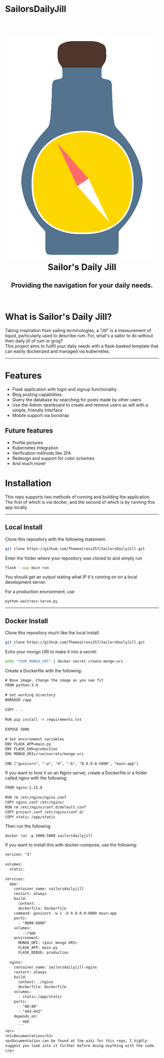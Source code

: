 # SailorsDailyJill

<div>
    <h1 align='center'>
        <br>
        <img src ="static/img/ApplicationLogo.png" alt=Bottle with a Compass inside>
        <br>
        Sailor's Daily Jill
        <h2 align='center'>Providing the navigation for your daily needs.</h2>
    </h1>
</div>
<br>
<h1>What is Sailor's Daily Jill?</h1>
Taking inspiration from sailing terminologies, a "Jill" is a measurement of liquid, particularly used to describe rum. For, what's a sailor to do without their daily jill of rum or grog?
<br>
This project aims to fuilfil your daily needs with a flask-basked template that can easily dockerized and managed via kubernetes.
<hr>
<h1>Features</h1>
<ul>
<li>Flask application with login and signup functionality.</li>
<li>Blog posting capabilities.</li>
<li>Query the database by searching for posts made by other users</li>
<li>Use the Admin dashboard to create and remove users as will with a simple, friendly interface 
</li>
<li>
Mobile support via boostrap
</li>
</ul>
<h2>Future features</h2>
<ul>
<li>Profile pictures</li>
<li>Kubernetes Integration</li>
<li>Verification methods like 2FA</li>
<li>Redesign and support for color schemes</li>
<li>And much more!</li>
</ul>
<h1>Installation</h1>
This repo supports two methods of running and building the application.
<br>
The first of which is via docker, and the second of which is by running this app locally.
<hr>
<h2>Local Install</h2>
Clone this repository with the following statement.

```bash
git clone https://github.com/ThomasCross257/SailorsDailyJill.git
```
Enter the folder where your repository was cloned to and simply run

```bash
flask --app main run
```
You should get an output stating what IP it's running on on a local development server.

For a production envrionment, use
```
python waitress-serve.py
```
<hr>
<h2>Docker Install</h2>
Clone this repository much like the local install.

```bash
git clone https://github.com/ThomasCross257/SailorsDailyJill.git
```

Echo your mongo URI to make it into a secret:
```bash
echo "YOUR_MONGO_URI" | docker secret create mongo-uri -
```

Create a Dockerfile with the following:
```docker
# Base image. Change the image as you see fit
FROM python:3.9

# Set working directory
WORKDIR /app

COPY . .

RUN pip install -r requirements.txt

EXPOSE 5000

# Set environment variables
ENV FLASK_APP=main.py
ENV FLASK_ENV=production
ENV MONGO_URI=/run/secrets/mongo-uri

CMD ["gunicorn", "-w", "4", "-b", "0.0.0.0:5000", "main:app"]
```

If you want to host it on an Nginx server, create a Dockerfile in a folder called nginx with the following:

```docker
FROM nginx:1.15.8

RUN rm /etc/nginx/nginx.conf
COPY nginx.conf /etc/nginx/
RUN rm /etc/nginx/conf.d/default.conf
COPY project.conf /etc/nginx/conf.d/
COPY static /app/static
```

Then run the following
```docker
docker run -p 5000:5000 sailorsdailyjill
```

If you want to install this with docker-compose, use the following:
```docker
version: "3"

volumes:
  static:

services:
  app:
    container_name: sailorsdailyjill
    restart: always
    build:
      context: .
      dockerfile: Dockerfile
    command: gunicorn -w 1 -b 0.0.0.0:8000 main:app
    ports:
      - "8000:8000"
    volumes:
      - .:/app
    environment:
      MONGO_URI: <your mongo URI>
      FLASK_APP: main.py
      FLASK_DEBUG: production

  nginx:
    container_name: sailorsdailyjill-nginx
    restart: always
    build:
      context: ./nginx
      dockerfile: Dockerfile
    volumes:
      - static:/app/static
    ports:
      - "80:80"
      - "443:443"
    depends_on:
      - app
      ```
<br>
<h1>Documentation</h1>
<p>Documentation can be found at the wiki for this repo, I highly suggest you look into it further before doing anything with the code.</p>